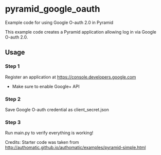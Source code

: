# pyramid_google_oauth
Example code for using Google O-auth 2.0 in Pyramid

This example code creates a Pyramid application allowing log in via Google O-auth 2.0.

## Usage
### Step 1
Register an application at https://console.developers.google.com
* Make sure to enable Google+ API

### Step 2
Save Google O-auth credential as client_secret.json

### Step 3
Run main.py to verify everything is working!

Credits: Starter code was taken from http://authomatic.github.io/authomatic/examples/pyramid-simple.html
